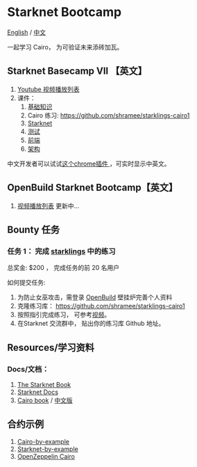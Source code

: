 # Starknet Bootcamp

[English](./README.md) / [中文](./README_zh.md)

一起学习 Cairo， 为可验证未来添砖加瓦。



## Starknet Basecamp VII 【英文】

1. [Youtube 视频播放列表](https://www.youtube.com/playlist?list=PLMXIoXErTTYX-ZSxlaYDxsR66l5a39IwA)
2. 课件：
   1.  [基础知识](https://docs.google.com/presentation/d/1hlDYWmNX5j2UUZsXLvDLb1kR8rwPvjAnbpfo3hg_kEU/edit#slide=id.g25b027f2396_0_0) 
   2. Cairo 练习: https://github.com/shramee/starklings-cairo1
   3. [ Starknet](https://docs.google.com/presentation/d/1NCBlO-9kdF1t54kR9Q7cvSAGoC2PocTrlr4SryAeBmU/edit#slide=id.g1dff4c31abe_0_50)
   4. [ 测试](https://docs.google.com/presentation/d/1KSI_8rcxvxXJU-oeKngj_s5T_RNdKPSs7h-_jONWBA4/edit?usp=sharing)
   5.  [前端](https://docs.google.com/presentation/d/1Q5HnlJ90QpttAzxweXQe8mAPOZV93tTClJn43Q5UUM0/edit?usp=sharing) 
   6.  [ 架构](https://docs.google.com/presentation/d/1E2J0d_n7TxSnNPHY9watHlUNETYjM5Ad3lke-6-5PPg/edit?usp=sharing)



中文开发者可以试试[这个chrome插件 ](https://chromewebstore.google.com/detail/language-learning-with-ne/bekopgepchoeepdmokgkpkfhegkeohbl?utm_source=ext_app_menu)，可实时显示中英文。

## OpenBuild Starknet Bootcamp【英文】

1. [视频播放列表](https://openbuild.xyz/learn/challenges/89) 更新中...



## Bounty 任务

### 任务 1： 完成 [starklings](https://github.com/shramee/starklings-cairo1) 中的练习

总奖金:  $200 ， 完成任务的前 20 名用户

如何提交任务:

1. 为防止女巫攻击，需登录 [OpenBuild](https://openbuild.xyz/) 壁挂炉完善个人资料
2. 克隆练习库： https://github.com/shramee/starklings-cairo1
3. 按照指引完成练习， 可参考[视频](https://www.youtube.com/watch?v=ofyhpQYTycs&list=PLMXIoXErTTYX-ZSxlaYDxsR66l5a39IwA&index=2&t=5608s)。
4. 在Starknet 交流群中， 贴出你的练习库 Github 地址。



## Resources/学习资料

### Docs/文档：

1. [The Starknet Book](https://book.starknet.io/)
2. [Starknet Docs](https://docs.starknet.io/documentation/)
3. [Cairo book](https://book.cairo-lang.org/) / [中文版](https://book.cairo-lang.org/zh-cn/index.html)

## 合约示例

1. [Cairo-by-example](https://cairo-by-example.com/)
2. [Starknet-by-example](https://starknet-by-example.voyager.online/)
3. [OpenZeppelin Cairo](https://github.com/OpenZeppelin/cairo-contracts/)





